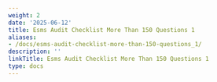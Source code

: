 ```yaml
---
weight: 2
date: '2025-06-12'
title: Esms Audit Checklist More Than 150 Questions 1
aliases:
- /docs/esms-audit-checklist-more-than-150-questions_1/
description: ''
linkTitle: Esms Audit Checklist More Than 150 Questions 1
type: docs
---
```



